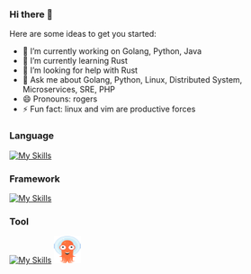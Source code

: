 ### Hi there 👋

<!--
**rogerogers/rogerogers** is a ✨ _special_ ✨ repository because its `README.md` (this file) appears on your GitHub profile.
-->
<!-- - 👯 I’m looking to collaborate on ... -->
<!-- - 📫 How to reach me: -->
<!-- - ⚡ Fun fact: -->
Here are some ideas to get you started:

- 🔭 I’m currently working on Golang, Python, Java
- 🌱 I’m currently learning Rust
- 🤔 I’m looking for help with Rust
- 💬 Ask me about Golang, Python, Linux, Distributed System, Microservices, SRE, PHP
- 😄 Pronouns: rogers
- ⚡ Fun fact: linux and vim are productive forces

### Language
[![My Skills](https://skillicons.dev/icons?i=vim,go,python,rust,javascript,php,lua&theme=light)](https://blog.rogerogers.com)

### Framework
[![My Skills](https://skillicons.dev/icons?i=flask,django,spring,qt,react,laravel,bootstrap,tauri&theme=light)](https://blog.rogerogers.com)

### Tool
[![My Skills](https://skillicons.dev/icons?i=vim,kubernetes,linux,postgres,redis,prometheus,grafana,regex,md&theme=light)](https://blog.rogerogers.com)
[<img src="https://github.com/cncf/artwork/raw/master/projects/argo/icon/color/argo-icon-color.svg" alt="drawing" height="48" width="48"/>](https://argo-cd.readthedocs.io/)
